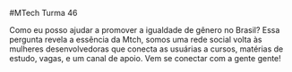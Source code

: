 #MTech Turma 46

Como eu posso ajudar a promover a igualdade de gênero no Brasil? Essa pergunta revela a essência da Mtch, somos uma rede social volta às mulheres desenvolvedoras que conecta as usuárias a cursos, matérias de estudo, vagas, e um canal de apoio.   Vem se conectar  com a gente gente!
 
